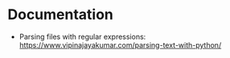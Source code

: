 # Documentation
* Parsing files with regular expressions: https://www.vipinajayakumar.com/parsing-text-with-python/